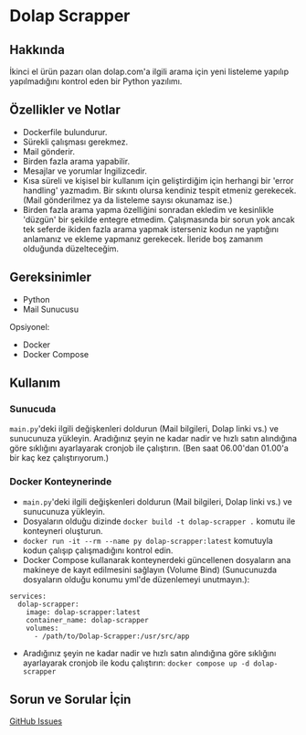 # Dolap Scrapper

## Hakkında
İkinci el ürün pazarı olan dolap.com'a ilgili arama için yeni listeleme yapılıp yapılmadığını kontrol eden bir Python yazılımı.

## Özellikler ve Notlar
- Dockerfile bulundurur.
- Sürekli çalışması gerekmez.
- Mail gönderir.
- Birden fazla arama yapabilir.
- Mesajlar ve yorumlar İngilizcedir.
- Kısa süreli ve kişisel bir kullanım için geliştirdiğim için herhangi bir 'error handling' yazmadım. Bir sıkıntı olursa kendiniz tespit etmeniz gerekecek. (Mail gönderilmez ya da listeleme sayısı okunamaz ise.)
- Birden fazla arama yapma özelliğini sonradan ekledim ve kesinlikle 'düzgün' bir şekilde entegre etmedim. Çalışmasında bir sorun yok ancak tek seferde ikiden fazla arama yapmak isterseniz kodun ne yaptığını anlamanız ve ekleme yapmanız gerekecek. İleride boş zamanım olduğunda düzelteceğim.

## Gereksinimler
- Python
- Mail Sunucusu

Opsiyonel:
- Docker
- Docker Compose

## Kullanım
### Sunucuda
`main.py`'deki ilgili değişkenleri doldurun (Mail bilgileri, Dolap linki vs.) ve sunucunuza yükleyin. Aradığınız şeyin ne kadar nadir ve hızlı satın alındığına göre sıklığını ayarlayarak cronjob ile çalıştırın. (Ben saat 06.00'dan 01.00'a bir kaç kez çalıştırıyorum.)

### Docker Konteynerinde
- `main.py`'deki ilgili değişkenleri doldurun (Mail bilgileri, Dolap linki vs.) ve sunucunuza yükleyin.
- Dosyaların olduğu dizinde `docker build -t dolap-scrapper .` komutu ile konteyneri oluşturun.
- `docker run -it --rm --name py dolap-scrapper:latest` komutuyla kodun çalışıp çalışmadığını kontrol edin.
- Docker Compose kullanarak konteynerdeki güncellenen dosyaların ana makineye de kayıt edilmesini sağlayın (Volume Bind) (Sunucunuzda dosyaların olduğu konumu yml'de düzenlemeyi unutmayın.):
```
services:
  dolap-scrapper:
    image: dolap-scrapper:latest
    container_name: dolap-scrapper
    volumes:
      - /path/to/Dolap-Scrapper:/usr/src/app
```
-  Aradığınız şeyin ne kadar nadir ve hızlı satın alındığına göre sıklığını ayarlayarak cronjob ile kodu çalıştırın: `docker compose up -d dolap-scrapper`

## Sorun ve Sorular İçin
[GitHub Issues](https://github.com/AlperShal/Dolap-Scrapper/issues)

